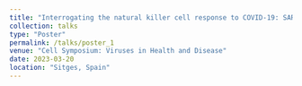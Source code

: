 ```yaml
---
title: "Interrogating the natural killer cell response to COVID-19: SARS-CoV-2 modulates ligands for NK cell receptors & escapes NK cell killing"
collection: talks
type: "Poster"
permalink: /talks/poster_1
venue: "Cell Symposium: Viruses in Health and Disease"
date: 2023-03-20
location: "Sitges, Spain"
---
```


